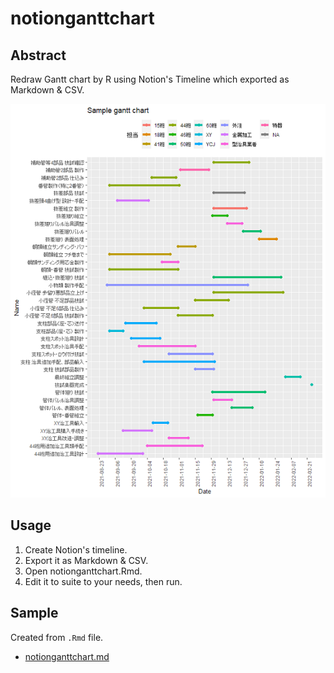 # notionganttchart

## Abstract

Redraw Gantt chart by R using Notion's Timeline which exported as Markdown & CSV.

![](ganttchartsample.png)
## Usage

1. Create Notion's timeline.
1. Export it as Markdown & CSV.
1. Open notionganttchart.Rmd.
2. Edit it to suite to your needs, then run.

## Sample

Created from `.Rmd` file.

- [notionganttchart.md](notionganttchart.md)



